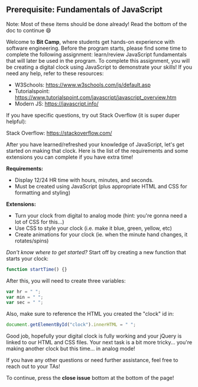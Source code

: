 ## Prerequisite: Fundamentals of JavaScript

Note: Most of these items should be done already! Read the bottom of the doc to continue :smile:

Welcome to **Bit Camp**, where students get hands-on experience with software engineering. Before the program starts, please find some time to complete the following assignment: learn/review JavaScript fundamentals that will later be used in the program. To complete this assignment, you will be creating a digital clock using JavaScript to demonstrate your skills! If you need any help, refer to these resources:

- W3Schools: https://www.w3schools.com/js/default.asp
- Tutorialspoint: https://www.tutorialspoint.com/javascript/javascript_overview.htm
- Modern JS: https://javascript.info/

If you have specific questions, try out Stack Overflow (it is super duper helpful):

Stack Overflow: https://stackoverflow.com/

After you have learned/refreshed your knowledge of JavaScript, let's get started on making that clock. Here is the list of the requirements and some extensions you can complete if you have extra time!

**Requirements:**

- Display 12/24 HR time with hours, minutes, and seconds.
- Must be created using JavaScript (plus appropriate HTML and CSS for formatting and styling)

**Extensions:**

- Turn your clock from digital to analog mode (hint: you're gonna need a lot of CSS for this...)
- Use CSS to style your clock (i.e. make it blue, green, yellow, etc)
- Create animations for your clock (ie. when the minute hand changes, it rotates/spins)

*Don't know where to get started?* Start off by creating a new function that starts your clock:

```js
function startTime() {}
```

After this, you will need to create three variables:

```javascript
var hr = " ";
var min = " ";
var sec = " ";
```

Also, make sure to reference the HTML you created the "clock" id in:

```javascript
document.getElementById("clock").innerHTML = " ";
```

Good job, hopefully your digital clock is fully working and your jQuery is linked to our HTML and CSS files. Your next task is a bit more tricky... you're making another clock but this time... in analog mode!

If you have any other questions or need further assistance, feel free to reach out to your TAs!

To continue, press the **close issue** bottom at the bottom of the page!
